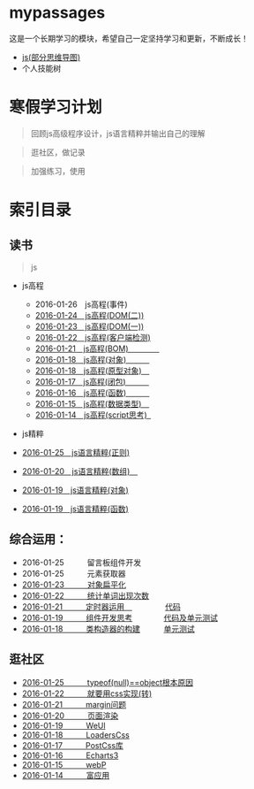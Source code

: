 # mypassages
这是一个长期学习的模块，希望自己一定坚持学习和更新，不断成长！

- [js(部分思维导图)](https://www.processon.com/mind/55d14785e4b014d9c57e0076)
- 个人技能树



# 寒假学习计划 #
> 回顾js高级程序设计，js语言精粹并输出自己的理解

> 逛社区，做记录

> 加强练习，使用

# 索引目录 #

## 读书 ##

> js
 
- js高程
  - 2016-01-26&ensp;&ensp;js高程(事件)
  - [2016-01-24&ensp;&ensp;js高程(DOM(二))](https://github.com/Anjing1993/mypassages/blob/master/%E8%AF%BB%E4%B9%A6/js%E9%AB%98%E7%A8%8B(DOM(%E4%BA%8C))2016-01-24.md)
  - [2016-01-23&ensp;&ensp;js高程(DOM(一))](https://github.com/Anjing1993/mypassages/blob/master/%E8%AF%BB%E4%B9%A6/js%E9%AB%98%E7%A8%8B(DOM)2016-01-23.md)
  - [2016-01-22&ensp;&ensp;js高程(客户端检测)](https://github.com/Anjing1993/mypassages/blob/master/%E8%AF%BB%E4%B9%A6/js%E9%AB%98%E7%A8%8B(%E5%AE%A2%E6%88%B7%E7%AB%AF%E6%A3%80%E6%B5%8B)2016-01-22.md) 
  - [2016-01-21&ensp;&ensp;js高程(BOM)&ensp;&ensp;&ensp;&ensp;&ensp;&ensp;&ensp;&ensp;](https://github.com/Anjing1993/mypassages/blob/master/%E8%AF%BB%E4%B9%A6/js%E9%AB%98%E7%A8%8B(BOM)2016-01-21.md)
  - [2016-01-18&ensp;&ensp;js高程(对象)&ensp;&ensp;&ensp;&ensp;&ensp;&ensp; ](https://github.com/Anjing1993/mypassages/blob/master/%E8%AF%BB%E4%B9%A6/js%E9%AB%98%E7%A8%8B(%E5%AF%B9%E8%B1%A1)2016-01-18.md)
  - [2016-01-18&ensp;&ensp;js高程(原型对象)&ensp;&ensp;](https://github.com/Anjing1993/mypassages/blob/master/%E8%AF%BB%E4%B9%A6/js%E9%AB%98%E7%A8%8B(%E5%8E%9F%E5%9E%8B%E5%AF%B9%E8%B1%A1)2016-01-18.md)
  - [2016-01-17&ensp;&ensp;js高程(闭包)&ensp;&ensp;&ensp;&ensp;&ensp;&ensp;](https://github.com/Anjing1993/mypassages/blob/master/%E8%AF%BB%E4%B9%A6/js%E9%AB%98%E7%A8%8B(%E9%97%AD%E5%8C%85)2016-01-17.md)
  - [2016-01-16&ensp;&ensp;js高程(函数)&ensp;&ensp;&ensp;&ensp;&ensp;&ensp;](https://github.com/Anjing1993/mypassages/blob/master/%E8%AF%BB%E4%B9%A6/js%E9%AB%98%E7%A8%8B(%E5%87%BD%E6%95%B0)2016-01-16.md)
  - [2016-01-15&ensp;&ensp;js高程(数据类型)&ensp;&ensp;](https://github.com/Anjing1993/mypassages/blob/master/%E8%AF%BB%E4%B9%A6/js%E9%AB%98%E7%A8%8B(%E6%95%B0%E6%8D%AE%E7%B1%BB%E5%9E%8B)2016-01-15.md)
  - [2016-01-14&ensp;&ensp;js高程(script思考)&ensp;](https://github.com/Anjing1993/mypassages/blob/master/%E8%AF%BB%E4%B9%A6/js%E9%AB%98%E7%A8%8B(script)2016-01-14.md)
  
  
  
- js精粹
 - [2016-01-25&ensp;&ensp;js语言精粹(正则)](https://github.com/Anjing1993/mypassages/blob/master/%E8%AF%BB%E4%B9%A6/js%E7%B2%BE%E7%B2%B9(%E6%AD%A3%E5%88%99)2016-01-25.md)
 - [2016-01-20&ensp;&ensp;js语言精粹(数组)&ensp;&ensp;](https://github.com/Anjing1993/mypassages/blob/master/%E8%AF%BB%E4%B9%A6/js%E7%B2%BE%E7%B2%B9(%E6%95%B0%E7%BB%84)2016-01-20.md)
 - [2016-01-19&ensp;&ensp;js语言精粹(对象)](https://github.com/Anjing1993/mypassages/blob/master/%E8%AF%BB%E4%B9%A6/js%E7%B2%BE%E7%B2%B9(%E5%AF%B9%E8%B1%A1)2016-01-19.md)
 - [2016-01-19&ensp;&ensp;js语言精粹(函数)](https://github.com/Anjing1993/mypassages/blob/master/%E8%AF%BB%E4%B9%A6/js%E7%B2%BE%E7%B2%B9(%E5%87%BD%E6%95%B0)2016-01-19.md)


## 综合运用： ##
 
 - 2016-01-25&ensp;&ensp;&ensp;&ensp;&ensp;&ensp;留言板组件开发 
 - 2016-01-25&ensp;&ensp;&ensp;&ensp;&ensp;&ensp;元素获取器
 - [2016-01-23&ensp;&ensp;&ensp;&ensp;&ensp;&ensp;对象扁平化](https://github.com/Anjing1993/mypassages/blob/master/%E8%BF%90%E7%94%A8/%E5%8E%9F%E5%9E%8B-%E5%AD%97%E7%AC%A6%E4%B8%B2/%E5%AF%B9%E8%B1%A1%E6%89%81%E5%B9%B3%E5%8C%96.html) 
 - [2016-01-22&ensp;&ensp;&ensp;&ensp;&ensp;&ensp;统计单词出现次数](https://github.com/Anjing1993/mypassages/blob/master/%E8%BF%90%E7%94%A8/%E5%8E%9F%E5%9E%8B-%E5%AD%97%E7%AC%A6%E4%B8%B2/%E7%BB%9F%E8%AE%A1%E5%8D%95%E8%AF%8D%E5%87%BA%E7%8E%B0%E7%9A%84%E6%AC%A1%E6%95%B0.html)
 - [2016-01-21&ensp;&ensp;&ensp;&ensp;&ensp;&ensp;定时器运用&ensp;&ensp;](https://github.com/Anjing1993/mypassages/blob/master/%E8%BF%90%E7%94%A8/%E5%AE%9A%E6%97%B6%E5%99%A8/%E5%AE%9A%E6%97%B6%E5%99%A8%E8%BF%90%E7%94%A8.md)  &ensp;&ensp;&ensp;&ensp;&ensp;&ensp;&ensp;&ensp;[代码](https://github.com/Anjing1993/mypassages/blob/master/%E8%BF%90%E7%94%A8/%E5%AE%9A%E6%97%B6%E5%99%A8/test.html)
 - [2016-01-19&ensp;&ensp;&ensp;&ensp;&ensp;&ensp;组件开发思考](https://github.com/Anjing1993/mypassages/tree/master/%E7%BB%84%E4%BB%B6%E5%BC%80%E5%8F%91/input-component)
   &ensp;&ensp;&ensp;&ensp;&ensp; &ensp;&ensp;[代码及单元测试](https://github.com/Anjing1993/my-components)
 - [2016-01-18&ensp;&ensp;&ensp;&ensp;&ensp;&ensp;类构造器的构建](https://github.com/Anjing1993/my-construct-of-class/blob/master/jicheng.html)
  &ensp;&ensp;&ensp;&ensp;&ensp; [单元测试](https://github.com/Anjing1993/my-construct-of-class/blob/master/jasmine-test/test.js)



## 逛社区 ##

- [2016-01-25&ensp;&ensp;&ensp;&ensp;&ensp;&ensp;typeof(null)==object根本原因](https://github.com/Anjing1993/mypassages/blob/master/%E9%80%9B%E7%A4%BE%E5%8C%BA/typeof(null)%3Dobject%E6%A0%B9%E6%9C%AC%E5%8E%9F%E5%9B%A02016-01-25.md)
- [2016-01-22&ensp;&ensp;&ensp;&ensp;&ensp;&ensp;就要用css实现(转)](http://mp.weixin.qq.com/s?__biz=MzAxODE2MjM1MA==&mid=401718037&idx=1&sn=1948181dba68a0661f152cd2551f06a9&scene=0#wechat_redirect)  
- [2016-01-21&ensp;&ensp;&ensp;&ensp;&ensp;&ensp;margin问题 ](https://github.com/Anjing1993/mypassages/blob/master/%E9%80%9B%E7%A4%BE%E5%8C%BA/margin%E9%97%AE%E9%A2%982016-01-21.md)
- [2016-01-20&ensp;&ensp;&ensp;&ensp;&ensp;&ensp;页面渲染](https://github.com/Anjing1993/mypassages/blob/master/%E9%80%9B%E7%A4%BE%E5%8C%BA/%E7%BD%91%E9%A1%B5%E6%B8%B2%E6%9F%932016-01-20.md)
- [2016-01-19&ensp;&ensp;&ensp;&ensp;&ensp;&ensp;WeUl](https://github.com/Anjing1993/mypassages/blob/master/%E9%80%9B%E7%A4%BE%E5%8C%BA/WeUl2016-01-19.md)
- [2016-01-18&ensp;&ensp;&ensp;&ensp;&ensp;&ensp;LoadersCss ](https://github.com/Anjing1993/mypassages/blob/master/%E9%80%9B%E7%A4%BE%E5%8C%BA/LoadersCss2016-01-18.md)
- [2016-01-17&ensp;&ensp;&ensp;&ensp;&ensp;&ensp;PostCss库 ](https://github.com/Anjing1993/mypassages/blob/master/%E9%80%9B%E7%A4%BE%E5%8C%BA/PostCss2016-01-17.md)
- [2016-01-16&ensp;&ensp;&ensp;&ensp;&ensp;&ensp;Echarts3 ](https://github.com/Anjing1993/mypassages/blob/master/%E9%80%9B%E7%A4%BE%E5%8C%BA/Echarts2016-01-16.md)
- [2016-01-15&ensp;&ensp;&ensp;&ensp;&ensp;&ensp;webP ](https://github.com/Anjing1993/mypassages/blob/master/%E9%80%9B%E7%A4%BE%E5%8C%BA/webp2016-01-15.md)
- [2016-01-14&ensp;&ensp;&ensp;&ensp;&ensp;&ensp;富应用 ](https://github.com/Anjing1993/mypassages/blob/master/%E9%80%9B%E7%A4%BE%E5%8C%BA/rich-client2016-01-14.md)

